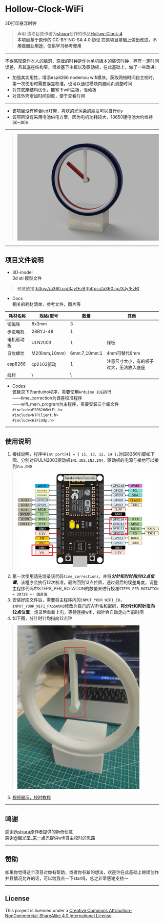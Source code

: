 # Hollow-Clock-WiFi

3D打印悬浮时钟  
> 声明
该项目原作者为[shiura](https://www.youtube.com/@shiura/about)创作的作品[Hollow-Clock-4](https://www.instructables.com/Hollow-Clock-4/)  
**本项目基于原作的 CC-BY-NC-SA 4.0 协议 在原项目基础上做出改进，不用做商业用途，仅供学习参考使用**
***
不得感叹原作本人的脑洞，原版的时钟是作为单机版本的装饰时钟，存有一定时间误差，且其底座结构窄，很难塞下主板以及驱动板，在此基础上，做了一些改进:  
- 加强其实用性，增添esp8266 nodemcu wifi模块，获取网络时间自主校时，第一次使用时需要误差校准，也可以通过模块内置网页调整时间
- 对其底座结构优化，能塞下wifi主板，驱动板
- 对其外壳增加时间刻度，便于查看时间
***
- 该项目没有整合led灯带，喜欢的光污染的朋友可以自行diy  
- 该项目没有采用电池供电方案，因为电机功耗较大，18650锂电池大约维持50~80h
***
> ![图片展示](./Docs/Images/wificlock1.PNG)
***
## 项目文件说明

- 3D-model  
3d stl 模型文件
> 预览链接[https://a360.co/3JyfEzB](https://a360.co/3JyfEzB)
- Docs  
相关的耗材清单，参考文件，图片等

| 耗材名称          | 规格/型号    | 数量          | 其他 |
| ----------------- | ------------ | ------------ | ---- |
| 铷磁铁            | 8x3mm        | 3            |      |
| 步进电机          | 28BYJ-48     | 1            |      |
| 电机驱动板        | ULN2003      | 1            | 绿板     |
| 自攻螺丝          | M2(6mm,10mm) | 6mm:7,10mm:1 | 4mm可替代6mm   |
| esp8266           | cp2102驱动   | 1            | 注意尺寸大小，有的板子过大，无法放入底座    |
| 线材              | \            | \            |      |

- Codes  
该目录下为arduino程序，需要使用`Arduino IDE`运行  
——time_correction为误差校准程序  
——wifi_main_program为主程序，需要安装三个库文件  
`#include<ESP8266WiFi.h>`  
`#include<NTPClient.h>`  
`#include<WiFiUdp.h>`  
***
## 使用说明
1. 接线说明，程序中`int port[4] = { 15, 13, 12, 14 };`对应8266引脚如下图，分别对应ULN2003驱动板`IN1,IN2,IN3,IN4`，驱动板的电源与接地可以接到`Vin,GND`

> ![图片展示](./Docs/Images/esp8266.png)

2. 第一次使用请先烧录该代码`time_corrections`，并将***分针和时针指向12点位置***，该程序会执行12次校准，最终回到12点位置，通过最后的误差角度，调整主程序代码中STEPS_PER_ROTATION的数值来进行校准`STEPS_PER_ROTATION = 30720 +- 偏差值`
3. 安装好库文件后，需要将主程序内的`INPUT_YOUR_WIFI_ID`，`INPUT_YOUR_WIFI_PASSWORD`修改为自己的WiFi名和密码，**将分针和时针指向12点位置**，烧录后重新上电，等待连接wifi，指针会自动走向当前时间
4. 如下图，分针时针均指向12点钟
> <img src="./Docs/Images/using_example.jpg" height="534" width="400">
5. [视频展示，校时教程](https://www.bilibili.com/video/BV1U24y1u7f5/?spm_id_from=333.999.0.0&vd_source=2d5350a9e894031d65f0450846227793)
***
## 鸣谢
感谢[@shiura](https://www.youtube.com/@shiura/about)原作者提供的新奇创意  
感谢[@魔光堂_来一点光](https://space.bilibili.com/65500598)提供wifi自主校时的思路
***
## 赞助
如果你觉得这个项目对你有帮助，或者你有新的想法，欢迎你在此基础上继续创作  
并且情况允许的话，可以给我点一下star吗，总之非常感谢支持～
***
## License
This project is licensed under a [Creative Commons Attribution-NonCommercial-ShareAlike 4.0 International License](https://creativecommons.org/licenses/by-nc-sa/4.0/).
